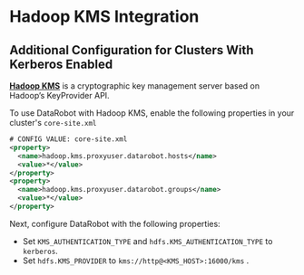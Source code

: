 # Hadoop KMS Integration

## Additional Configuration for Clusters With Kerberos Enabled

[**Hadoop KMS**](https://hadoop.apache.org/docs/stable/hadoop-kms/index.html) is a cryptographic key management server based on Hadoop’s KeyProvider API.

To use DataRobot with Hadoop KMS, enable the following properties in your cluster's `core-site.xml`

```xml
# CONFIG VALUE: core-site.xml
<property>
  <name>hadoop.kms.proxyuser.datarobot.hosts</name>
  <value>*</value>
</property>
<property>
  <name>hadoop.kms.proxyuser.datarobot.groups</name>
  <value>*</value>
</property>
```

Next, configure DataRobot with the following properties:

* Set `KMS_AUTHENTICATION_TYPE` and `hdfs.KMS_AUTHENTICATION_TYPE` to `kerberos`.
* Set `hdfs.KMS_PROVIDER` to `kms://http@<KMS_HOST>:16000/kms` .
